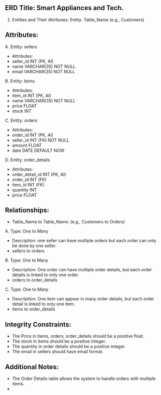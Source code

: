 ## ERD Title: Smart Appliances and Tech.

1. Entities and Their Attributes:
Entity: Table_Name (e.g., Customers)

## Attributes:

A. Entity: sellers

- Attributes:
- seller_id INT (PK, AI)
- name VARCHAR(35) NOT NULL 
- email VARCHAR(35) NOT NULL 

B. Entity: items

- Attributes:
- item_id INT (PK, AI)
- name VARCHAR(35) NOT NULL 
- price FLOAT
- stock INT

C. Entity: orders

- Attributes:
- order_id INT (PK, AI)
- seller_id INT (FK) NOT NULL
- amount FLOAT
- date DATE DEFAULT NOW

D. Entity: order_details

- Attributes:
- order_detail_id INT (PK, AI)
- order_id INT (FK)
- item_id INT (FK)
- quantity INT
- price FLOAT

## Relationships:
- Table_Name to Table_Name: (e.g., Customers to Orders)

A. Type: One to Many
- Description: one seller can have multiple orders but each order can only be done by one seller.
- sellers to orders

B. Type: One to Many
- Description: One order can have multiple order details, but each order details is linked to only one order.
- orders to order_details

C. Type: One to Many
- Description: One item can appear in many order details, but each order detail is linked to only one item.
- items to order_details

## Integrity Constraints:
- The Price in items, orders, order_details should be a positive float.
- The stock in items should be a positive integer.
- The quantity in order details should be a positive integer.
- The email in sellers should have email format.

## Additional Notes:
- The Order Details table allows the system to handle orders with multiple items.
- 